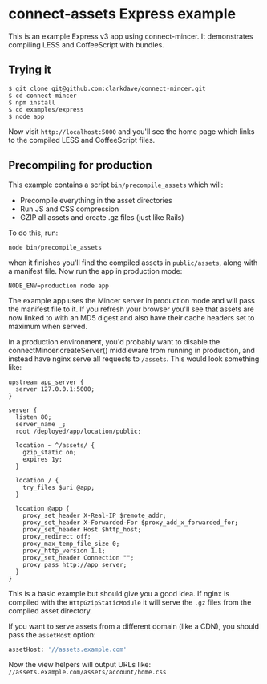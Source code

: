 # connect-assets Express example

This is an example Express v3 app using connect-mincer. It demonstrates compiling LESS and CoffeeScript with bundles.

## Trying it

    $ git clone git@github.com:clarkdave/connect-mincer.git
    $ cd connect-mincer
    $ npm install
    $ cd examples/express
    $ node app

Now visit `http://localhost:5000` and you'll see the home page which links to the compiled LESS and CoffeeScript files.

## Precompiling for production

This example contains a script `bin/precompile_assets` which will:

- Precompile everything in the asset directories
- Run JS and CSS compression
- GZIP all assets and create .gz files (just like Rails)

To do this, run:

    node bin/precompile_assets

when it finishes you'll find the compiled assets in `public/assets`, along with a manifest file. Now run the app in production mode:

    NODE_ENV=production node app

The example app uses the Mincer server in production mode and will pass the manifest file to it. If you refresh your browser you'll see that assets are now linked to with an MD5 digest and also have their cache headers set to maximum when served.

In a production environment, you'd probably want to disable the connectMincer.createServer() middleware from running in production, and instead have nginx serve all requests to `/assets`. This would look something like:

    upstream app_server {
      server 127.0.0.1:5000;
    }

    server {
      listen 80;
      server_name _;
      root /deployed/app/location/public;

      location ~ ^/assets/ {
        gzip_static on;
        expires 1y;
      }

      location / {
        try_files $uri @app;
      }

      location @app {
        proxy_set_header X-Real-IP $remote_addr;
        proxy_set_header X-Forwarded-For $proxy_add_x_forwarded_for;
        proxy_set_header Host $http_host;
        proxy_redirect off;
        proxy_max_temp_file_size 0;
        proxy_http_version 1.1;
        proxy_set_header Connection "";
        proxy_pass http://app_server;
      }
    }

This is a basic example but should give you a good idea. If nginx is compiled with the `HttpGzipStaticModule` it will serve the `.gz` files from the compiled asset directory.

If you want to serve assets from a different domain (like a CDN), you should pass the `assetHost` option:

``` javascript
assetHost: '//assets.example.com'
```

Now the view helpers will output URLs like: `//assets.example.com/assets/account/home.css`